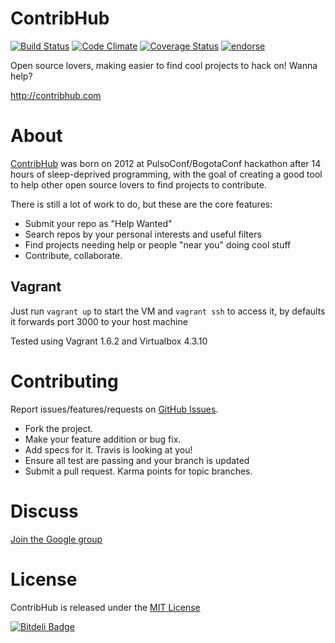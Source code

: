 # ContribHub
[![Build Status](https://secure.travis-ci.org/orendon/contrib-hub.png?branch=master)](https://travis-ci.org/orendon/contrib-hub)
[![Code Climate](https://codeclimate.com/github/orendon/contrib-hub.png)](https://codeclimate.com/github/orendon/contrib-hub)
[![Coverage Status](https://coveralls.io/repos/orendon/contrib-hub/badge.png)](https://coveralls.io/r/orendon/contrib-hub)
[![endorse](http://api.coderwall.com/orendon/endorsecount.png)](http://coderwall.com/orendon)

Open source lovers, making easier to find cool projects to hack on! Wanna help?

http://contribhub.com

# About
[ContribHub](http://contribhub.com) was born on 2012 at PulsoConf/BogotaConf hackathon after 14 hours of sleep-deprived programming, with the goal of creating a good tool to help other open source lovers to find projects to contribute.

There is still a lot of work to do, but these are the core features:
* Submit your repo as "Help Wanted"
* Search repos by your personal interests and useful filters
* Find projects needing help or people "near you" doing cool stuff
* Contribute, collaborate.

## Vagrant
Just run `vagrant up` to start the VM and `vagrant ssh` to access it, by defaults it forwards port 3000 to your host machine

Tested using Vagrant 1.6.2 and Virtualbox 4.3.10

# Contributing
Report issues/features/requests on [GitHub Issues](http://github.com/orendon/contrib-hub/issues).

* Fork the project.
* Make your feature addition or bug fix.
* Add specs for it. Travis is looking at you!
* Ensure all test are passing and your branch is updated
* Submit a pull request. Karma points for topic branches.

# Discuss
[Join the Google group](http://groups.google.com/group/contribhub)

# License
ContribHub is released under the [MIT License](https://github.com/orendon/contrib-hub/blob/master/LICENSE.md)

[![Bitdeli Badge](https://d2weczhvl823v0.cloudfront.net/orendon/contrib-hub/trend.png)](https://bitdeli.com/free "Bitdeli Badge")

